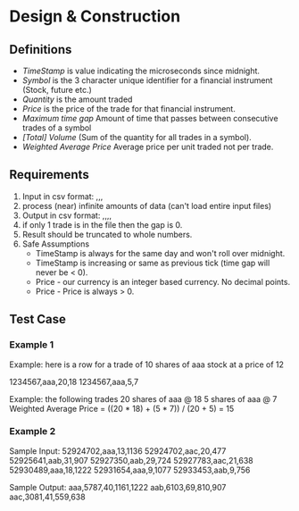
# Design & Construction

## Definitions
 - *TimeStamp* is value indicating the microseconds since midnight.
 - *Symbol* is the 3 character unique identifier for a financial instrument (Stock, future etc.)
 - *Quantity* is the amount traded
 - *Price* is the price of the trade for that financial instrument.
 - *Maximum time gap* Amount of time that passes between consecutive trades of a symbol
 - *[Total] Volume*  (Sum of the quantity for all trades in a symbol).
 - *Weighted Average Price*  Average price per unit traded not per trade.



## Requirements
 1. Input in csv format:   <TimeStamp>,<Symbol>,<Quantity>,<Price>
 2. process (near) infinite amounts of data (can't load entire input files)
 3. Output in csv format:  <Symbol>,<MaxTimeGap>,<Volume>,<WeightedAveragePrice>,<MaxPrice>
 4. if only 1 trade is in the file then the gap is 0.
 5. Result should be truncated to whole numbers.
 6. Safe Assumptions
    - TimeStamp is always for the same day and won't roll over midnight.
    - TimeStamp is increasing or same as previous tick (time gap will never be < 0).
    - Price - our currency is an integer based currency.  No decimal points.
    - Price - Price is always > 0.



## Test Case

### Example 1

Example: here is a row for a trade of 10 shares of aaa stock at a price of 12 

1234567,aaa,20,18
1234567,aaa,5,7

  Example: the following trades
	20 shares of aaa @ 18
	5 shares of aaa @ 7
	Weighted Average Price = ((20 * 18) + (5 * 7)) / (20 + 5) = 15


### Example 2

Sample Input:
52924702,aaa,13,1136
52924702,aac,20,477
52925641,aab,31,907
52927350,aab,29,724
52927783,aac,21,638
52930489,aaa,18,1222
52931654,aaa,9,1077
52933453,aab,9,756

Sample Output:
aaa,5787,40,1161,1222
aab,6103,69,810,907
aac,3081,41,559,638
